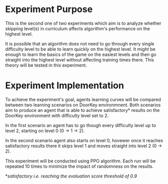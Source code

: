 # Experiment Purpose

This is the second one of two experiments which aim is to analyze whether 
skipping level(s) in curriculum affects algorithm's performance on the 
highest level. 

It is possible that an algorithm does not need to go through every single 
difficulty level to be able to learn quickly on the highest level. It might be
enough to learn the basics of the game on the easiest levels and then go
straight into the highest level without affecting training times there. This
theory will be tested in this experiment.

# Experiment Implementation

To achieve the experiment's goal, agents learning curves will be compared 
between two learning scenarios on DoorKey environmnent. Both scenarios aim to 
produce an agent that is able to achieve satisfactory* results on the 
DoorKey environment with difficulty level set to 2.

In the first scenario an agent has to go though every difficulty level up to
level 2, starting on level 0 (0 -> 1 -> 2).

In the second scenario agent also starts on level 0, hovewer once it reaches 
satisfactory results there it skips level 1 and moves straight into level 2 
(0 -> 2).

This experiment will be conducted using PPO algorithm. Each run will be repeated 
10 times to minimize the impact of randomness on the results.

**satisfactory i.e. reaching the evaluation score threshold of 0.9* 
